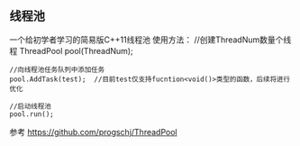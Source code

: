 线程池
--------------
一个给初学者学习的简易版C++11线程池
使用方法：
    //创建ThreadNum数量个线程
    ThreadPool pool(ThreadNum);
    
    //向线程池任务队列中添加任务
    pool.AddTask(test);  //目前test仅支持fucntion<void()>类型的函数，后续将进行优化
    
    //启动线程池
    pool.run();

参考 https://github.com/progschj/ThreadPool
